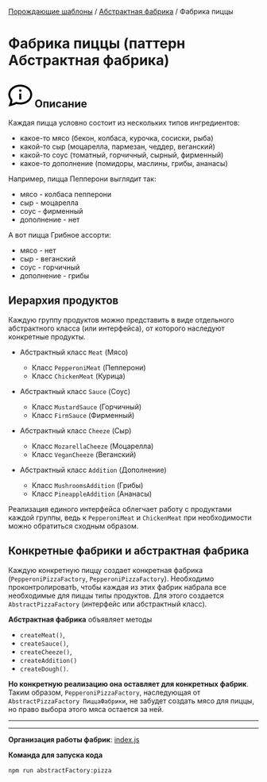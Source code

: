 [Порождающие шаблоны](../../#readme) / [Абстрактная фабрика](../#readme) / Фабрика пиццы

# Фабрика пиццы (паттерн Абстрактная фабрика)

## ![](../../../ui/info.svg) Описание

Каждая пицца условно состоит из нескольких типов ингредиентов:

* какое-то мясо (бекон, колбаса, курочка, сосиски, рыба)
* какой-то сыр (моцарелла, пармезан, чеддер, веганский)
* какой-то соус (томатный, горчичный, сырный, фирменный)
* какое-то дополнение (помидоры, маслины, грибы, ананасы)

Например, пицца Пепперони выглядит так:

* мясо - колбаса пепперони
* сыр - моцарелла
* соус - фирменный
* дополнение - нет

А вот пицца Грибное ассорти:

* мясо - нет
* сыр - веганский
* соус - горчичный
* дополнение - грибы



## Иерархия продуктов

Каждую группу продуктов можно представить в виде отдельного абстрактного класса (или интерфейса), от которого наследуют конкретные продукты.

* Абстрактный класс `Meat` (Мясо)
  * Класс `PepperoniMeat` (Пепперони)
  * Класс `ChickenMeat` (Курица)

* Абстрактный класс `Sauce` (Соус)
  * Класс `MustardSauce` (Горчичный)
  * Класс `FirmSauce` (Фирменный)

* Абстрактный класс `Cheeze` (Сыр)
  * Класс `MozarellaCheeze` (Моцарелла)
  * Класс `VeganCheeze` (Веганский)

* Абстрактный класс `Addition` (Дополнение)
  * Класс `MushroomsAddition` (Грибы)
  * Класс `PineappleAddition` (Ананасы)

Реализация единого интерфейса облегчает работу с продуктами каждой группы, ведь к `PepperoniMeat` и `ChickenMeat` при необходимости можно обратиться сходным образом.



## Конкретные фабрики и абстрактная фабрика

Каждую конкретную пиццу создает конкретная фабрика (`PepperoniPizzaFactory`, `PepperoniPizzaFactory`). Необходимо проконтролироватЬ, чтобы каждая из этих фабрик набрала все необходимые для пиццы типы продуктов. Для этого создается `AbstractPizzaFactory` (интерфейс или абстрактный класс).

**Абстрактная фабрика** объявляет методы

* `createMeat()`,
* `createSauce()`,
* `createCheeze()`,
* `createAddition()`
* `createDough()`.

**Но конкретную реализацию она оставляет для конкретных фабрик**. Таким образом, `PepperoniPizzaFactory`, наследующая от `AbstractPizzaFactory ПиццаФабрики`, не забудет создать мясо для пиццы, но право выбора этого мяса остается за ней.



***
***

**Организация работы фабрик**: [index.js](./index.js)

**Команда для запуска кода**

```
npm run abstractFactory:pizza
```
